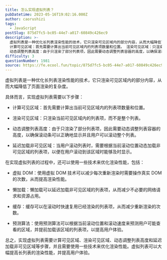 ```yaml
---
title: 怎么实现虚拟列表？
pubDatetime: 2023-05-16T19:02:16.000Z
author: caorushizi
tags:
  - JavaScript
postSlug: 875d7fc5-bc05-44e7-a017-60849c426ec9
description: >-
  虚拟列表是一种优化长列表渲染性能的技术，它只渲染可见区域内的部分内容，从而大幅降低了页面渲染的复杂度。 具体而言，实现虚拟列表需要以下步骤：
  计算可见区域：首先需要计算出当前可见区域内的列表项数量和位置。 渲染可见区域：只渲染当前可见区域内的列表项，而不是整个列表。
  动态调整列表高度：由于只渲染了部分列表项，因此需要动态调整列表容器的高度，以确保滚动条可以正确地显示并且用户可以滚动整个列表。 延迟
difficulty: 3
questionNumber: 1981
source: https://fe.ecool.fun/topic/875d7fc5-bc05-44e7-a017-60849c426ec9
---
```


虚拟列表是一种优化长列表渲染性能的技术，它只渲染可见区域内的部分内容，从而大幅降低了页面渲染的复杂度。

具体而言，实现虚拟列表需要以下步骤：

*  计算可见区域：首先需要计算出当前可见区域内的列表项数量和位置。

* 渲染可见区域：只渲染当前可见区域内的列表项，而不是整个列表。

* 动态调整列表高度：由于只渲染了部分列表项，因此需要动态调整列表容器的高度，以确保滚动条可以正确地显示并且用户可以滚动整个列表。

* 延迟加载非可见区域：当用户滚动列表时，需要根据当前滚动位置动态加载非可见区域的列表项，以便在用户滚动到该区域时能够及时显示。

在实现虚拟列表的过程中，还可以使用一些技术来优化渲染性能，包括：

* 虚拟 DOM：使用虚拟 DOM 技术可以减少每次重新渲染时需要操作真实 DOM 的次数，从而提高渲染性能。

* 懒加载：懒加载可以延迟加载非可见区域的列表项，从而减少不必要的网络请求和资源占用。

* 缓存：缓存可以在滚动时快速复用已经渲染的列表项，从而减少重新渲染的次数。

* 预测算法：使用预测算法可以根据当前滚动位置和滚动速度来预测用户可能查看的区域，并提前加载该区域的列表项，以提高用户体验。

总之，实现虚拟列表需要计算可见区域、渲染可见区域、动态调整列表高度和延迟加载非可见区域等步骤，并且需要使用一些技术来优化渲染性能。虚拟列表可以大幅提高长列表的渲染性能，并提高用户体验。
